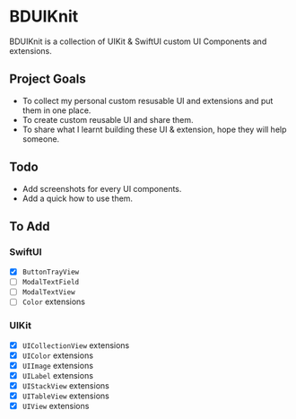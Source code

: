 # BDUIKnit

BDUIKnit is a collection of UIKit & SwiftUI custom UI Components and extensions.

## Project Goals

- To collect my personal custom resusable UI and extensions and put them in one place.
- To create custom reusable UI and share them.
- To share what I learnt building these UI & extension, hope they will help someone.

## Todo

- Add screenshots for every UI components.
- Add a quick how to use them.

## To Add

### SwiftUI

- [x] `ButtonTrayView`
- [ ] `ModalTextField`
- [ ] `ModalTextView`
- [ ] `Color` extensions

### UIKit

- [x] `UICollectionView` extensions
- [x] `UIColor` extensions
- [x] `UIImage` extensions
- [x] `UILabel` extensions
- [x] `UIStackView` extensions
- [x] `UITableView` extensions
- [x] `UIView` extensions
